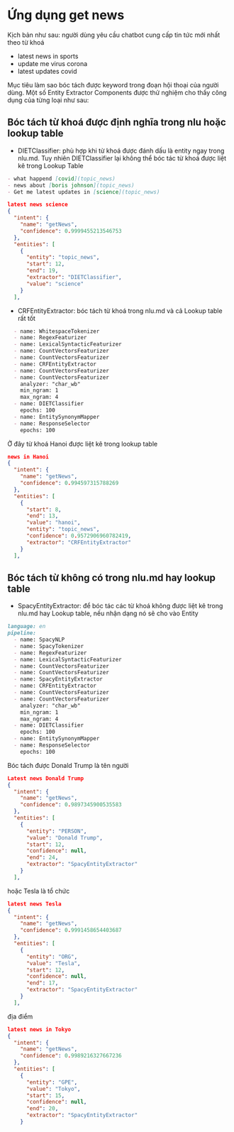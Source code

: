# Ứng dụng get news
Kịch bản như sau: người dùng yêu cầu chatbot cung cấp tin tức mới nhất theo từ khoá

- latest news in sports
- update me virus corona
- latest updates covid


Mục tiêu làm sao bóc tách được keyword trong đoạn hội thoại của người dùng.
Một số Entity Extractor Components được thử nghiệm cho thấy công dụng của từng loại như sau:

## Bóc tách từ khoá được định nghĩa trong nlu hoặc lookup table
- DIETClassifier: phù hợp khi từ khoá được đánh dấu là entity ngay trong nlu.md. Tuy nhiên DIETClassifier lại không thể bóc tác từ khoá được liệt kê trong Lookup Table
```markdown
- what happend [covid](topic_news)
- news about [boris johnson](topic_news)
- Get me latest updates in [science](topic_news)
```

```json
latest news science
{
  "intent": {
    "name": "getNews",
    "confidence": 0.9999455213546753
  },
  "entities": [
    {
      "entity": "topic_news",
      "start": 12,
      "end": 19,
      "extractor": "DIETClassifier",
      "value": "science"
    }
  ],
```

- CRFEntityExtractor: bóc tách từ khoá trong nlu.md và cả Lookup table rất tốt

```markdown
  - name: WhitespaceTokenizer
  - name: RegexFeaturizer
  - name: LexicalSyntacticFeaturizer
  - name: CountVectorsFeaturizer
  - name: CountVectorsFeaturizer
  - name: CRFEntityExtractor
  - name: CountVectorsFeaturizer
  - name: CountVectorsFeaturizer
    analyzer: "char_wb"
    min_ngram: 1
    max_ngram: 4
  - name: DIETClassifier
    epochs: 100
  - name: EntitySynonymMapper
  - name: ResponseSelector
    epochs: 100
```

Ở đây từ khoá Hanoi được liệt kê trong lookup table
```json
news in Hanoi
{
  "intent": {
    "name": "getNews",
    "confidence": 0.994597315788269
  },
  "entities": [
    {
      "start": 8,
      "end": 13,
      "value": "hanoi",
      "entity": "topic_news",
      "confidence": 0.9572906960782419,
      "extractor": "CRFEntityExtractor"
    }
  ],
```
## Bóc tách từ không có trong nlu.md hay lookup table
- SpacyEntityExtractor: để bóc tác các từ khoá không được liệt kê trong nlu.md hay Lookup table, nếu nhận dạng nó sẽ cho vào Entity 
```markdown
language: en
pipeline:
  - name: SpacyNLP
  - name: SpacyTokenizer
  - name: RegexFeaturizer
  - name: LexicalSyntacticFeaturizer
  - name: CountVectorsFeaturizer
  - name: CountVectorsFeaturizer
  - name: SpacyEntityExtractor
  - name: CRFEntityExtractor
  - name: CountVectorsFeaturizer
  - name: CountVectorsFeaturizer
    analyzer: "char_wb"
    min_ngram: 1
    max_ngram: 4
  - name: DIETClassifier
    epochs: 100
  - name: EntitySynonymMapper
  - name: ResponseSelector
    epochs: 100
```

Bóc tách được Donald Trump là tên người
```json
Latest news Donald Trump
{
  "intent": {
    "name": "getNews",
    "confidence": 0.9897345900535583
  },
  "entities": [
    {
      "entity": "PERSON",
      "value": "Donald Trump",
      "start": 12,
      "confidence": null,
      "end": 24,
      "extractor": "SpacyEntityExtractor"
    }
  ],
```

hoặc Tesla là tổ chức
```json
latest news Tesla
{
  "intent": {
    "name": "getNews",
    "confidence": 0.9991458654403687
  },
  "entities": [
    {
      "entity": "ORG",
      "value": "Tesla",
      "start": 12,
      "confidence": null,
      "end": 17,
      "extractor": "SpacyEntityExtractor"
    }
  ],
```
địa điểm
```json
latest news in Tokyo
{
  "intent": {
    "name": "getNews",
    "confidence": 0.9989216327667236
  },
  "entities": [
    {
      "entity": "GPE",
      "value": "Tokyo",
      "start": 15,
      "confidence": null,
      "end": 20,
      "extractor": "SpacyEntityExtractor"
    }
```